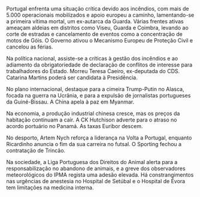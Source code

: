 Portugal enfrenta uma situação crítica devido aos incêndios, com mais de 5.000 operacionais mobilizados e apoio europeu a caminho, lamentando-se a primeira vítima mortal, um ex-autarca da Guarda. Várias frentes ativas ameaçam aldeias em distritos como Viseu, Guarda e Coimbra, levando ao corte de estradas e cancelamento de eventos como a concentração de motos de Góis. O Governo ativou o Mecanismo Europeu de Proteção Civil e cancelou as férias.

Na política nacional, assiste-se a críticas à gestão dos incêndios e ao adiamento da obrigatoriedade de declaração de conflitos de interesse para trabalhadores do Estado. Morreu Teresa Caeiro, ex-deputada do CDS. Catarina Martins poderá ser candidata à Presidência.

No plano internacional, destaque para a cimeira Trump-Putin no Alasca, focada na guerra na Ucrânia, e para a expulsão de jornalistas portugueses da Guiné-Bissau. A China apela à paz em Myanmar.

Na economia, a produção industrial chinesa cresce, mas os preços da habitação continuam a cair. A CK Hutchison adverte para o atraso no acordo portuário no Panamá. As taxas Euribor descem.

No desporto, Artem Nych reforça a liderança na Volta a Portugal, enquanto Ricardinho anuncia o fim da sua carreira no futsal. O Sporting fechou a contratação de Trincão.

Na sociedade, a Liga Portuguesa dos Direitos do Animal alerta para a responsabilização no abandono de animais, e a greve dos observadores meteorológicos do IPMA regista uma adesão elevada. Há constrangimentos nas urgências de anestesia no Hospital de Setúbal e o Hospital de Évora tem limitações na medicina interna.